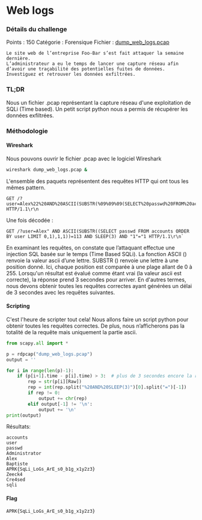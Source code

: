 

Web logs
=======================================

### Détails du challenge

Points : 150
Catégorie : Forensique
Fichier : [dump_web_logs.pcap](https://ctf.ineat.fr/files/992e48ac905e0f8331f5da2fc2528adc/dump_web_logs.pcap)

```text
Le site web de l’entreprise Foo-Bar s’est fait attaquer la semaine dernière.
L’administrateur a eu le temps de lancer une capture réseau afin d’avoir une traçabilité des potentielles fuites de données.
Investiguez et retrouver les données exfiltrées.
```

### TL;DR
Nous un fichier .pcap représentant la capture réseau d'une exploitation de SQLi (Time based). Un petit script python nous a permis de récupérer les données exfiltrées.

### Méthodologie


#### Wireshark

Nous pouvons ouvrir le fichier .pcap avec le logiciel Wireshark

```bash
wireshark dump_web_logs.pcap &
```

L'ensemble des paquets représentent des requêtes HTTP qui ont tous les mêmes pattern.

```text
GET /?user=Alex%22%20AND%20ASCII(SUBSTR(%09%09%09(SELECT%20passwd%20FROM%20accounts%20ORDER%20BY%20user%20LIMIT%200,1)%09%09%09,1,1))=113%20AND%20SLEEP(3)%20AND%20%221%22=%221 HTTP/1.1\r\n
```

Une fois décodée :

```
GET /?user=Alex" AND ASCII(SUBSTR((SELECT passwd FROM accounts ORDER BY user LIMIT 0,1),1,1))=113 AND SLEEP(3) AND "1"="1 HTTP/1.1\r\n`
```
En examinant les requêtes, on constate que l’attaquant effectue une injection SQL basée sur le temps (Time Based SQLi). La fonction ASCII () renvoie la valeur ascii d’une lettre. SUBSTR () renvoie une lettre à une position donné. Ici, chaque position est comparée à une plage allant de 0 à 255. Lorsqu'un résultat est évalué comme étant vrai (la valeur ascii est correcte), la réponse prend 3 secondes pour arriver. En d'autres termes, nous devons obtenir toutes les requêtes correctes ayant générées un délai de 3 secondes avec les requêtes suivantes.


#### Scripting

C'est l'heure de scripter tout cela! Nous allons faire un script python pour obtenir toutes les requêtes correctes. De plus, nous n’afficherons pas la totalité de la requête mais uniquement la partie ascii.

```python
from scapy.all import *

p = rdpcap("dump_web_logs.pcap")
output = ''

for i in range(len(p)-1):
	if (p[i+1].time - p[i].time) > 3:  # plus de 3 secondes encore la requête courante et la suivante
		rep = str(p[i][Raw])  
		rep = int(rep.split("%20AND%20SLEEP(3)")[0].split("=")[-1]) 
		if rep != 0:
			output += chr(rep)  
		elif output[-1] != '\n':
			output += '\n'
print(output)
```

Résultats:

```text
accounts
user
passwd
Administrator
Alex
Baptiste
APRK{SqLi_LoGs_ArE_s0_b1g_x1y2z3}
Zeeck4
Cre4sed
sqli
```

#### Flag

`APRK{SqLi_LoGs_ArE_s0_b1g_x1y2z3}`

